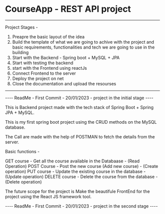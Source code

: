 # CourseApp - REST API project
---------------------------------------------------
Project Stages - 
1. Preapre the basic layout of the idea
2. Build the template of what we are going to achive with the project and basic requirements, functionalities and tech we are going to use in the building
3. Start with the Backend - Spring boot + MySQL + JPA
4. Start with testing the backend
5. start with the Frontend using reactJs
6. Connect Frontend to the server
7. Deploy the project on net
8. Close the documentation and upload the resourses
------------------------------------------------------

---- ReadMe - First Commit - 20/01/2023 - project in the initial stage ----

This is Backend project made with the tech stack of Spring Boot + Spring JPA + MySQL.

This is my first spring boot project using the CRUD methods on the MySQL database.

The Call are made with the help of POSTMAN to fetch the details from the server. 

Basic functions - 

GET course - Get all the course available in the Databaase - (Read Operation)
POST Course - Post the new course (Add new course) - (Create operation)
PUT course - Update the existing course in the database - (Update operation)
DELETE course - Delete the course from the database - (Delete operation)

The future scope for the project is Make the beautifule FrontEnd for the project using the React JS framework tool.


---- ReadMe - First Commit - 20/01/2023 - project in the second stage ----
